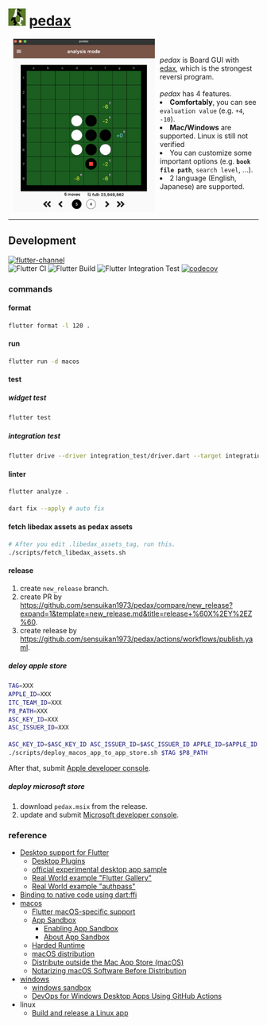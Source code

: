 <h1>
<img src="https://github.com/sensuikan1973/pedax/blob/main/assets/images/pedax_logo.png?raw=true" alt="pedax_logo" height="35"/>
<a href="https://sensuikan1973.github.io/pedax/">pedax</a>
</h1>

<img align="left" src="https://raw.githubusercontent.com/sensuikan1973/pedax/main/website/static/img/en/analysis_mode_board_view.png" alt="screenshot_macos" height="350" hspace="10">
<div>
  <br/>
  <br/>
  <em>pedax</em> is Board GUI with <a href="https://sensuikan1973.github.io/edax-reversi">edax</a>, which is the strongest reversi program.
  <br/>
  <br/>
  <em>pedax</em> has 4 features.
  <li><b>Comfortably</b>, you can see <code>evaluation value</code> (e.g. <code>+4</code>, <code>-10</code>).</li>
  <li><b>Mac/Windows</b> are supported. Linux is still not verified</li>
  <li>You can customize some important options (e.g. <b><code>book file path</code></b>, <code>search level</code>, ...).</li>
  <li>2 language (English, Japanese) are supported.</li>
</div>
<br clear="all">

---

## Development

[![flutter-channel](https://img.shields.io/badge/Flutter-beta-64B5F6.svg?logo=flutter)](https://flutter.dev/docs/development/tools/sdk/releases)  
![Flutter CI](https://github.com/sensuikan1973/pedax/workflows/Flutter%20CI/badge.svg)
![Flutter Build](https://github.com/sensuikan1973/pedax/workflows/Flutter%20Build/badge.svg)
![Flutter Integration Test](https://github.com/sensuikan1973/pedax/workflows/Flutter%20Integration%20Test/badge.svg)
[![codecov](https://codecov.io/gh/sensuikan1973/pedax/branch/main/graph/badge.svg?token=DoMWFhOPN3)](https://codecov.io/gh/sensuikan1973/pedax)

### commands

#### format

```sh
flutter format -l 120 .
```

#### run

```sh
flutter run -d macos
```

#### test

##### widget test

```sh
flutter test
```

##### integration test

```sh
flutter drive --driver integration_test/driver.dart --target integration_test/app_test.dart -d macos
```

#### linter

```sh
flutter analyze .

dart fix --apply # auto fix
```

#### fetch libedax assets as pedax assets

```sh
# After you edit .libedax_assets_tag, run this.
./scripts/fetch_libedax_assets.sh
```

#### release

1. create `new_release` branch.
2. create PR by https://github.com/sensuikan1973/pedax/compare/new_release?expand=1&template=new_release.md&title=release+%60X%2EY%2EZ%60.
3. create release by https://github.com/sensuikan1973/pedax/actions/workflows/publish.yaml.

##### deloy apple store

```sh
TAG=XXX
APPLE_ID=XXX
ITC_TEAM_ID=XXX
P8_PATH=XXX
ASC_KEY_ID=XXX
ASC_ISSUER_ID=XXX

ASC_KEY_ID=$ASC_KEY_ID ASC_ISSUER_ID=$ASC_ISSUER_ID APPLE_ID=$APPLE_ID ITC_TEAM_ID=$ITC_TEAM_ID \
./scripts/deploy_macos_app_to_app_store.sh $TAG $P8_PATH
```

After that, submit [Apple developer console](https://developer.apple.com/account/#/overview).

##### deploy microsoft store

1. download `pedax.msix` from the release.
2. update and submit [Microsoft developer console](https://partner.microsoft.com/ja-jp/dashboard/windows/overview).

### reference

- [Desktop support for Flutter](https://flutter.dev/desktop)
  - [Desktop Plugins](https://github.com/google/flutter-desktop-embedding/tree/master/plugins)
  - [official experimental desktop app sample](https://github.com/flutter/samples/tree/master/experimental/desktop_photo_search)
  - [Real World example "Flutter Gallery"](https://github.com/flutter/gallery)
  - [Real World example "authpass"](https://github.com/authpass/authpass)
- [Binding to native code using dart:ffi](https://flutter.dev/docs/development/platform-integration/c-interop)
- [macos](https://developer.apple.com/account/#/overview)
  - [Flutter macOS-specific support](https://flutter.dev/desktop#macos-specific-support)
  - [App Sandbox](https://developer.apple.com/documentation/security/app_sandbox)
    - [Enabling App Sandbox](https://developer.apple.com/library/archive/documentation/Miscellaneous/Reference/EntitlementKeyReference/Chapters/EnablingAppSandbox.html#//apple_ref/doc/uid/TP40011195-CH4-SW1)
    - [About App Sandbox](https://developer.apple.com/library/archive/documentation/Security/Conceptual/AppSandboxDesignGuide/AboutAppSandbox/AboutAppSandbox.html#//apple_ref/doc/uid/TP40011183-CH1-SW1)
  - [Harded Runtime](https://developer.apple.com/documentation/security/hardened_runtime)
  - [macOS distribution](https://developer.apple.com/jp/macos/distribution/)
  - [Distribute outside the Mac App Store (macOS)](https://help.apple.com/xcode/mac/current/#/dev033e997ca)
  - [Notarizing macOS Software Before Distribution](https://developer.apple.com/documentation/xcode/notarizing_macos_software_before_distribution)
- [windows](https://partner.microsoft.com/ja-jp/dashboard/windows/overview)
  - [windows sandbox](https://docs.microsoft.com/ja-jp/windows/security/threat-protection/windows-sandbox/windows-sandbox-overview)
  - [DevOps for Windows Desktop Apps Using GitHub Actions](https://github.com/microsoft/github-actions-for-desktop-apps)
- linux
  - [Build and release a Linux app](https://flutter.dev/docs/deployment/linux)
